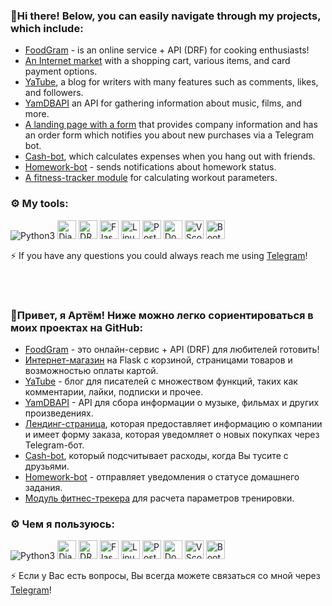 ### 👋Hi there! Below, you can easily navigate through my projects, which include:

- [FoodGram](https://github.com/Artem4es/foodgram-project-react) - is an online service + API (DRF) for cooking enthusiasts!
- [An Internet market](https://github.com/Artem4es/motobinfile) with a shopping cart, various items, and card payment options.
- [YaTube](https://github.com/Artem4es/hw05_final), a blog for writers with many features such as comments, likes, and followers.
- [YamDBAPI](https://github.com/Artem4es/infra_sp2) an API for gathering information about music, films, and more. 
- [A landing page with a form](https://github.com/Artem4es/shop) that provides company information and has an order form which notifies you about new purchases via a Telegram bot.
- [Cash-bot](https://github.com/Artem4es/cash_bot), which calculates expenses when you hang out with friends.
- [Homework-bot](https://github.com/Artem4es/homework_bot) - sends notifications about homework status.
- [A fitness-tracker module](https://github.com/Artem4es/hw_python_oop) for calculating workout parameters.

### :gear: My tools:  
<p>
  <img src="https://img.shields.io/badge/Python-FFD43B?style=for-the-badge&logo=python&logoColor=blue" alt="Python3" >
  <img src="https://img.shields.io/badge/Django-092E20?style=for-the-badge&logo=django&logoColor=green" alt="Django" height="30"> 
  <img src="https://img.shields.io/badge/django%20rest-ff1709?style=for-the-badge&logo=django&logoColor=white" alt="DRF" height="30"> 
  <img src="https://img.shields.io/badge/Flask-000000?style=for-the-badge&logo=flask&logoColor=white" alt="Flask" height="30"> 
  <img src="https://img.shields.io/badge/Linux-FCC624?style=for-the-badge&logo=linux&logoColor=black" alt="Linux" height="30">  
  <img src="https://img.shields.io/badge/PostgreSQL-316192?style=for-the-badge&logo=postgresql&logoColor=white" alt="Postgres" height="30">
  <img src="https://img.shields.io/badge/Docker-2CA5E0?style=for-the-badge&logo=docker&logoColor=white" alt="Docker" height="30">
  <img src="https://img.shields.io/badge/VSCode-0078D4?style=for-the-badge&logo=visual%20studio%20code&logoColor=white" alt="VScode logo" height="30">
  <img src="https://img.shields.io/badge/Bootstrap-563D7C?style=for-the-badge&logo=bootstrap&logoColor=white" alt="Bootstrap" height="30">  
  

⚡ If you have any questions you could always reach me using [Telegram](https://t.me/turbotjoma)!
  
  <br><br>
  
  ### 👋Привет, я Артём! Ниже можно легко сориентироваться в моих проектах на GitHub:
- [FoodGram](https://github.com/Artem4es/foodgram-project-react) - это онлайн-сервис + API (DRF) для любителей готовить!
- [Интернет-магазин](https://github.com/Artem4es/motobinfile) на Flask с корзиной, страницами товаров и возможностью оплаты картой.
- [YaTube](https://github.com/Artem4es/hw05_final) - блог для писателей с множеством функций, таких как комментарии, лайки, подписки и прочее.
- [YamDBAPI](https://github.com/Artem4es/infra_sp2) - API для сбора информации о музыке, фильмах и других произведениях.
- [Лендинг-страница](https://github.com/Artem4es/shop), которая предоставляет информацию о компании и имеет форму заказа, которая уведомляет о новых покупках через Telegram-бот.
- [Cash-bot](https://github.com/Artem4es/cash_bot), который подсчитывает расходы, когда Вы тусите с друзьями.
- [Homework-bot](https://github.com/Artem4es/homework_bot) - отправляет уведомления о статусе домашнего задания.
- [Модуль фитнес-трекера](https://github.com/Artem4es/hw_python_oop) для расчета параметров тренировки.

### :gear: Чем я пользуюсь:
<p>
  <img src="https://img.shields.io/badge/Python-FFD43B?style=for-the-badge&logo=python&logoColor=blue" alt="Python3" >
  <img src="https://img.shields.io/badge/Django-092E20?style=for-the-badge&logo=django&logoColor=green" alt="Django" height="30"> 
  <img src="https://img.shields.io/badge/django%20rest-ff1709?style=for-the-badge&logo=django&logoColor=white" alt="DRF" height="30"> 
  <img src="https://img.shields.io/badge/Flask-000000?style=for-the-badge&logo=flask&logoColor=white" alt="Flask" height="30"> 
  <img src="https://img.shields.io/badge/Linux-FCC624?style=for-the-badge&logo=linux&logoColor=black" alt="Linux" height="30">  
  <img src="https://img.shields.io/badge/PostgreSQL-316192?style=for-the-badge&logo=postgresql&logoColor=white" alt="Postgres" height="30">
  <img src="https://img.shields.io/badge/Docker-2CA5E0?style=for-the-badge&logo=docker&logoColor=white" alt="Docker" height="30">
  <img src="https://img.shields.io/badge/VSCode-0078D4?style=for-the-badge&logo=visual%20studio%20code&logoColor=white" alt="VScode logo" height="30">
  <img src="https://img.shields.io/badge/Bootstrap-563D7C?style=for-the-badge&logo=bootstrap&logoColor=white" alt="Bootstrap" height="30">

⚡ Если у Вас есть вопросы, Вы всегда можете связаться со мной через [Telegram](https://t.me/turbotjoma)!

<!--
**Artem4es/Artem4es** is a ✨ _special_ ✨ repository because its `README.md` (this file) appears on your GitHub profile.

Here are some ideas to get you started:

- 🔭 I’m currently working on ...
- 🌱 I’m currently learning ...
- 👯 I’m looking to collaborate on ...
- 🤔 I’m looking for help with ...
- 💬 Ask me about ...
- 📫 How to reach me: ...
- 😄 Pronouns: ...
- ⚡ Fun fact: ...
-->
